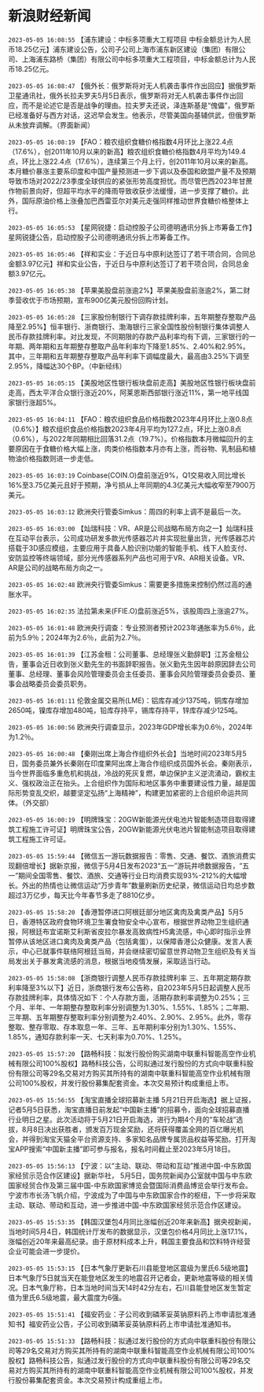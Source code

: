 # 新浪财经新闻
`2023-05-05 16:08:55` 【浦东建设：中标多项重大工程项目 中标金额总计为人民币18.25亿元】浦东建设公告，公司子公司上海市浦东新区建设（集团）有限公司、上海浦东路桥（集团）有限公司中标多项重大工程项目，中标金额总计为人民币18.25亿元。

`2023-05-05 16:08:47` 【俄外长：俄罗斯将对无人机袭击事件作出回应】据俄罗斯卫星通讯社，俄外长拉夫罗夫5月5日表示，俄罗斯将对无人机袭击事件作出回应，而不是论述它是否是战争的理由。拉夫罗夫还说，泽连斯基是“傀儡”，俄罗斯已经准备好与西方对话，这迟早会发生。他表示，尽管美国向基辅供武，但俄罗斯从未放弃调解。（界面新闻）

`2023-05-05 16:08:19` 【FAO：粮农组织食糖价格指数4月环比上涨22.4点（17.6%），创2011年10月以来的新高】粮农组织食糖价格指数4月平均为149.4点，环比上涨22.4点（17.6%），连续第三个月上行，创2011年10月以来的新高。本月糖价暴涨主要系印度和中国产量预测进一步下调以及泰国和欧盟产量不及预期导致市场对2022/23季度全球供应的紧张形势高度担忧。而尽管巴西2023年甘蔗作物前景向好，但超平均水平的降雨导致收获步法缓慢，进一步支撑了糖价。此外，国际原油价格上涨叠加巴西雷亚尔对美元走强同样推动世界食糖价格整体上行。

`2023-05-05 16:05:53` 【星网锐捷：启动控股子公司德明通讯分拆上市筹备工作】星网锐捷公告，启动控股子公司德明通讯分拆上市筹备工作。

`2023-05-05 16:05:46` 【祥和实业：于近日与中原利达签订了若干项合同，合同总金额3.97亿元】祥和实业公告，于近日与中原利达签订了若干项合同，合同总金额3.97亿元。

`2023-05-05 16:05:38` 【苹果美股盘前涨逾2%】苹果美股盘前涨逾2%，第二财季营收优于市场预期，宣布900亿美元股份回购计划。

`2023-05-05 16:05:28` 【三家股份制银行下调存款挂牌利率，五年期整存整取产品降至2.95%】恒丰银行、浙商银行、渤海银行三家全国性股份制银行集体调整人民币存款挂牌利率。对比发现，不同期限的存款产品利率均有下调，三家银行的一年期、两年期和五年期整存整取产品年利率均下降至1.85%、2.40%和2.95%。其中，三年期和五年期整存整取产品年利率下调幅度最大，最高由3.25%下调至2.95%，降幅达30个BP。（中新经纬）

`2023-05-05 16:05:15` 【美股地区性银行板块盘前走高】美股地区性银行板块盘前走高，西太平洋合众银行涨近20%，阿莱恩斯西部银行涨近11%，第一地平线国家银行涨超5%。

`2023-05-05 16:04:11` 【FAO：粮农组织食品价格指数2023年4月环比上涨0.8点（0.6%）】粮农组织食品价格指数2023年4月平均为127.2点，环比上涨0.8点（0.6%），与2022年同期相比回落31.2点（19.7%）。价格指数本月微幅回升的主要原因在于食糖价格大幅上涨，肉类价格指数本月亦有上涨，而谷物、乳制品和植物油价格指数则进一步走低。

`2023-05-05 16:03:19` Coinbase(COIN.O)盘前涨近9%，Q1交易收入同比增长16%至3.75亿美元且好于预期，净亏损从上年同期的4.3亿美元大幅收窄至7900万美元。

`2023-05-05 16:03:12` 欧洲央行管委Simkus：周四的利率上调不是最后一次。

`2023-05-05 16:03:00` 【灿瑞科技：VR、AR是公司战略布局方向之一】灿瑞科技在互动平台表示，公司成功研发多款光传感器芯片并实现批量出货，光传感器芯片搭载于3D感应模组，主要应用于具备人脸识别功能的智能手机、线下人脸支付、安防监控等终端领域，部分光传感器系列产品也可用于VR、AR相关设备。VR、AR是公司的战略布局方向之一。

`2023-05-05 16:02:48` 欧洲央行管委Simkus：需要更多措施来控制仍然过高的通胀水平。

`2023-05-05 16:02:35` 法拉第未来(FFIE.O)盘前涨近5%，该股周四上涨逾27%。

`2023-05-05 16:01:48` 欧洲央行调查：专业预测者预计2023年通胀率为5.6％，此前为5.9％；2024年为2.6％，此前为2.7％。

`2023-05-05 16:01:39` 【江苏金租：公司董事、总经理张义勤辞职】江苏金租公告，董事会近日收到张义勤先生的书面辞职报告。张义勤先生因年龄原因辞去公司董事、总经理、董事会风险管理委员会主任委员、董事会风险管理委员会委员、董事会战略委员会委员职务。

`2023-05-05 16:01:11` 伦敦金属交易所(LME)：铝库存减少1375吨，铜库存增加2650吨，镍库存增加480吨，铅库存持平，锡库存持平，锌库存减少125吨。

`2023-05-05 16:00:56` 欧洲央行调查显示，2023年GDP增长率为0.6％，2024年为1.2％。

`2023-05-05 16:00:48` 【秦刚出席上海合作组织外长会】当地时间2023年5月5日，国务委员兼外长秦刚在印度果阿出席上海合作组织成员国外长会。秦刚表示，当今世界面临多重危机和挑战，冷战的死灰复燃，单边保护主义逆流涌动，霸权主义、强权政治正在抬头。上合组织作为国际和地区事务中重要建设性力量，越是国际形势变乱交织，越要坚定弘扬“上海精神”，构建更加紧密的上合组织命运共同体。（外交部）

`2023-05-05 16:00:19` 【明牌珠宝：20GW新能源光伏电池片智能制造项目取得建筑工程施工许可证】明牌珠宝公告，20GW新能源光伏电池片智能制造项目取得建筑工程施工许可证。

`2023-05-05 15:59:44` 【微信五一游玩数据报告：零售、交通、餐饮、酒旅消费实现翻倍增长】据新京报，微信于5月4日发布2023“五一”游玩井喷数据报告，“五一”期间全国零售、餐饮、酒旅、交通等行业日均消费实现93%-212%的大幅增长。外出的热情也让微信运动“万步青年”数量刷新历史纪录，微信运动日均总步数超过3万亿步，每天比今年春节多走了8810亿步。

`2023-05-05 15:58:20` 【香港暂停进口阿根廷部分地区禽肉及禽类产品】5月5日，香港特区政府食物环境卫生署食物安全中心宣布，根据世界动物卫生组织通报，阿根廷布宜诺斯艾利斯省皮拉尔暴发高致病性H5禽流感，中心即时指示业界暂停从该地区进口禽肉及禽类产品（包括禽蛋），以保障香港公众健康。发言人表示，中心已就事件联络阿根廷当局，并会继续密切留意世界动物卫生组织及有关当局发出关于暴发禽流感的消息，根据当地疫情发展，采取适当行动。

`2023-05-05 15:58:08` 【浙商银行调整人民币存款挂牌利率 三、五年期定期存款利率降至3%以下】近日，浙商银行发布公告称，自2023年5月5日起调整人民币存款挂牌利率，具体情况如下：个人存款方面，活期存款利率调整为0.25%；三个月、半年、一年期整存整取利率分别调整为1.30%、1.55%、1.85%；二年期、三年期、五年期整存整取利率分别调整为2.40%、2.90%、2.95%。此外，零存整取、整存零取、存本取息一年、三年、五年期利率分别为1.30%、1.55%、1.85%，通知存款利率一天、七天利率为0.70%、1.25%。

`2023-05-05 15:57:20` 【路畅科技：拟发行股份购买湖南中联重科智能高空作业机械有限公司100%股权】路畅科技公告，公司拟通过发行股份的方式向中联重科股份有限公司等29名交易对方购买其所持有的湖南中联重科智能高空作业机械有限公司100%股权，并发行股份募集配套资金。本次交易预计构成重组上市。

`2023-05-05 15:56:55` 【淘宝直播全球招募新主播 5月21日开启海选】据上证报，记者5月5日获悉，淘宝直播日前发起“中国新主播”的招募令，面向全球招募直播行业明日之星。此次活动将于5月21日开启海选，进行为期4个月的“车轮战”选拔，8月8日决出获胜者，颁发百万现金奖励，还将获得覆盖全网的百亿曝光机会，并得到淘宝天猫全平台资源支持、多家知名品牌专属货品权益等奖励。打开淘宝APP搜索“中国新主播”即可参与报名，报名时间截止至2023年5月18日。

`2023-05-05 15:56:13` 【宁波：以“主动、联动、带动和互动”推进中国-中东欧国家经贸示范合作区建设】据新华社， 5月5日，国务院新闻办公室就中国与中东欧国家经贸合作及第三届中国-中东欧国家博览会暨国际消费品博览会举行发布会。宁波市市长汤飞帆介绍，宁波成为了中国与中东欧国家合作的枢纽，下一步将采取主动、联动、带动和互动，进一步推进中国-中东欧国家经贸示范合作区建设。

`2023-05-05 15:53:35` 【韩国汉堡包4月同比涨幅创近20年来新高】据央视新闻，当地时间5月4日，韩国统计厅发布的数据显示，汉堡包价格4月同比上涨17.1%，涨幅创近20年来最高纪录。由于原材料成本上升，韩国主要食品和饮料特许经营企业可能会进一步提价。

`2023-05-05 15:53:15` 【日本气象厅更新石川县能登地区震级为里氏6.5级地震】日本气象厅5日就当天在能登地区发生的地震召开记者会，更新地震等级的相关情况。日本气象厅称，日本当地时间当天14时42分左右，石川县能登地区发生暂定值为里氏6.5级地震，最大震度为6强。

`2023-05-05 15:51:41` 【福安药业：子公司收到磷苯妥英钠原料药上市申请批准通知书】福安药业公告，子公司收到磷苯妥英钠原料药上市申请批准通知书。

`2023-05-05 15:51:33` 【路畅科技：拟通过发行股份的方式向中联重科股份有限公司等29名交易对方购买其所持有的湖南中联重科智能高空作业机械有限公司100%股权】路畅科技公告，拟通过发行股份的方式向中联重科股份有限公司等29名交易对方购买其所持有的湖南中联重科智能高空作业机械有限公司100%股权，并发行股份募集配套资金。本次交易预计构成重组上市。

